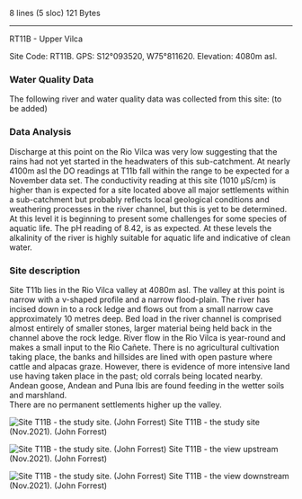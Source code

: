 8 lines (5 sloc)  121 Bytes
   
---
RT11B - Upper Vilca

Site Code: RT11B.  GPS: S12°093520, W75°811620. Elevation:
4080m asl.

### Water Quality Data

The following river and water quality data was collected from this site: (to be added)

### Data Analysis

Discharge at this point on the Rio Vilca was very low suggesting that the rains had not yet started in the headwaters of this sub-catchment. 
At nearly 4100m asl the DO readings at T11b fall within the range to be expected for a November data set. 
The conductivity reading at this site (1010 µS/cm) is higher than is expected for a site located above all major settlements within a sub-catchment but probably reflects local geological conditions and weathering processes in the river channel, but this is yet to be determined. At this level it is beginning to present some challenges for some species of aquatic life.
The pH reading of 8.42, is as expected. At these levels the alkalinity of the river is highly suitable for aquatic life and indicative of clean water. 

### Site description

Site T11b lies in the Rio Vilca valley at 4080m asl. The valley at this point is narrow with a v-shaped profile and a narrow flood-plain. The river has incised down in to a rock ledge and flows out from a small narrow cave approximately 10 metres deep.
Bed load in the river channel is comprised almost entirely of smaller stones, larger material being held back in the channel above the rock ledge. River flow in the Rio Vilca is year-round and makes a small input to the Rio Cañete.
There is no agricultural cultivation taking place, the banks and hillsides are lined with open pasture where cattle and alpacas graze. However, there is evidence of more intensive land use having taken place in the past; old corrals being located nearby. 
Andean goose, Andean and Puna Ibis are found feeding in the wetter soils and marshland.  
There are no permanent settlements higher up the valley. 


![Site T11B - the study site. (John Forrest)](/assets/SiteDescriptions/T11/T11B-site.JPG)
Site T11B - the study site (Nov.2021). (John Forrest)

![Site T11B - the study site. (John Forrest)](/assets/SiteDescriptions/T11/T11B-viewupstream.JPG)
Site T11B - the view upstream (Nov.2021). (John Forrest)

![Site T11B - the study site. (John Forrest)](/assets/SiteDescriptions/T11/T11B-viewdownstream.JPG)
Site T11B - the view downstream (Nov.2021). (John Forrest)



